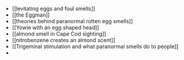 - [[levitating eggs and foul smells]]
- [[the Eggman]]
- [[theories behind paranormal rotten egg smells]]
- [[Yowie with an egg shaped head]]
- [[almond smell in Cape Cod sighting]]
- [[nitrobenzene creates an almond scent]]
- [[Trigeminal stimulation and what paranormal smells do to people]]
- 